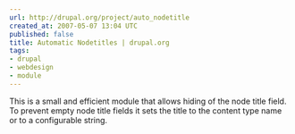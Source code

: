 ```yaml
---
url: http://drupal.org/project/auto_nodetitle
created_at: 2007-05-07 13:04 UTC
published: false
title: Automatic Nodetitles | drupal.org
tags:
- drupal
- webdesign
- module
---
```


This is a small and efficient module that allows hiding of the node title field. To prevent
empty node title fields it sets the title to the content type name or to a configurable
string.
